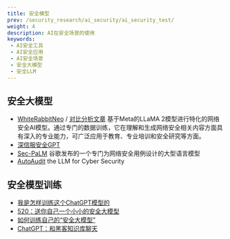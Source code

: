 ```yaml
---
title: 安全模型
prev: /security_research/ai_security/ai_security_test/
weight: 4
description: AI在安全场景的使用
keywords:
 - AI安全工具
 - AI安全应用
 - AI安全场景
 - 安全大模型
 - 安全LLM
---
```



## 安全大模型
- [WhiteRabbitNeo](https://www.whiterabbitneo.com/) / [对比分析文章](https://www.freebuf.com/vuls/389588.html) 基于Meta的LLaMA 2模型进行特化的网络安全AI模型。通过专门的数据训练，它在理解和生成网络安全相关内容方面具有深入的专业能力，可广泛应用于教育、专业培训和安全研究等方面。
- [深信服安全GPT](https://www.securitygpt.com.cn/)
- [Sec-PaLM](https://cloud.google.com/blog/products/identity-security/rsa-google-cloud-security-ai-workbench-generative-ai) 谷歌发布的一个专门为网络安全用例设计的大型语言模型
- [AutoAudit](https://github.com/ddzipp/AutoAudit) the LLM for Cyber Security
  

## 安全模型训练
- [我是怎样训练这个ChatGPT模型的](https://www.freebuf.com/news/357243.html)
- [520：送你自己一个小小的安全大模型](https://www.freebuf.com/articles/web/367141.html)
- [如何训练自己的“安全大模型”](https://mp.weixin.qq.com/s/801sV5a7-wOh_1EN3U64-Q)
- [ChatGPT：和黑客知识库聊天](https://mp.weixin.qq.com/s/dteH4oP24qGY-4l3xSl7Vg)